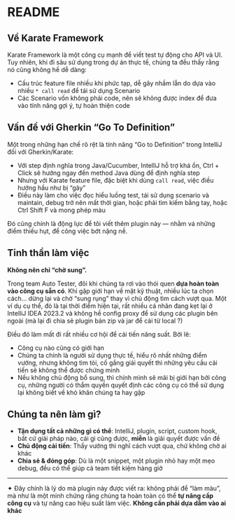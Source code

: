 # README

## Về Karate Framework
Karate Framework là một công cụ mạnh để viết test tự động cho API và UI. Tuy nhiên, khi đi sâu sử dụng trong dự án thực tế, chúng ta đều thấy rằng nó cũng không hề dễ dàng:
- Cấu trúc feature file nhiều khi phức tạp, dễ gây nhầm lẫn do dựa vào nhiều `* call read` để tái sử dụng Scenario
- Các Scenario vốn không phải code, nên sẽ không được index để đưa vào tính năng gợi ý, tự hoàn thiện code

## Vấn đề với Gherkin “Go To Definition”
Một trong những hạn chế rõ rệt là tính năng “Go to Definition” trong IntelliJ đối với Gherkin/Karate:
- Với step định nghĩa trong Java/Cucumber, IntelliJ hỗ trợ khá ổn, Ctrl + Click sẽ hướng ngay đến method Java dùng để định nghĩa step
- Nhưng với Karate feature file, đặc biệt khi dùng `call read`, việc điều hướng hầu như bị “gãy”
- Điều này làm cho việc đọc hiểu luồng test, tái sử dụng scenario và maintain, debug trở nên mất thời gian, hoặc phải tìm kiếm bằng tay, hoặc Ctrl Shift F và mong phép màu

Đó cũng chính là động lực để tôi viết thêm plugin này — nhằm vá những điểm thiếu hụt, để công việc bớt nặng nề.

## Tinh thần làm việc 
**Không nên chỉ “chờ sung”.**

Trong team Auto Tester, đôi khi chúng ta rơi vào thói quen **dựa hoàn toàn vào công cụ sẵn có**. Khi gặp giới hạn về mặt kỹ thuật, nhiều lúc ta chọn cách… dừng lại và chờ “sung rụng” thay vì chủ động tìm cách vượt qua. Một ví dụ cụ thể, đó là tại thời điểm hiện tại, rất nhiều cá nhân đang kẹt lại ở IntelliJ IDEA 2023.2 và không hề config proxy để sử dụng các plugin bên ngoài (mà lại đi chia sẻ plugin bản zip và jar để cài từ local ?)


Điều đó làm mất đi rất nhiều cơ hội để cải tiến năng suất. Bởi lẽ:
- Công cụ nào cũng có giới hạn
- Chúng ta chính là người sử dụng thực tế, hiểu rõ nhất những điểm vướng, nhưng không tìm tòi, cố gắng giải quyết thì những yêu cầu cải tiến sẽ không thể được chứng minh
- Nếu không chủ động bổ sung, thì chính mình sẽ mãi bị giới hạn bởi công cụ, những người có thẩm quyền quyết định các công cụ có thể sử dụng lại không biết về khó khăn chúng ta hay gặp

## Chúng ta nên làm gì?
- **Tận dụng tất cả những gì có thể**: IntelliJ, plugin, script, custom hook, bất cứ giải pháp nào, cái gì cũng được, **miễn** là giải quyết được vấn đề
- **Chủ động cải tiến**: Thấy vướng thì nghĩ cách vượt qua, chứ không chờ ai khác
- **Chia sẻ & đóng góp**: Dù là một snippet, một plugin nhỏ hay một mẹo debug, đều có thể giúp cả team tiết kiệm hàng giờ

---

✦ Đây chính là lý do mà plugin này được viết ra: không phải để “làm màu”, mà như là một minh chứng rằng chúng ta hoàn toàn có thể **tự nâng cấp công cụ** và tự nâng cao hiệu suất làm việc. **Không cần phải dựa dẫm vào ai khác**
